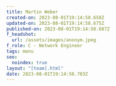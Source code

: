 ```yaml
---
title: Martin Weber
created-on: 2023-08-01T19:14:58.658Z
updated-on: 2023-08-01T19:14:58.675Z
published-on: 2023-08-01T19:14:58.687Z
f_headshot:
  url: /assets/images/anonym.jpeg
f_role: C - Network Engineer
tags: menu
seo:
  noindex: true
layout: "[team].html"
date: 2023-08-01T19:14:58.703Z
---
```

